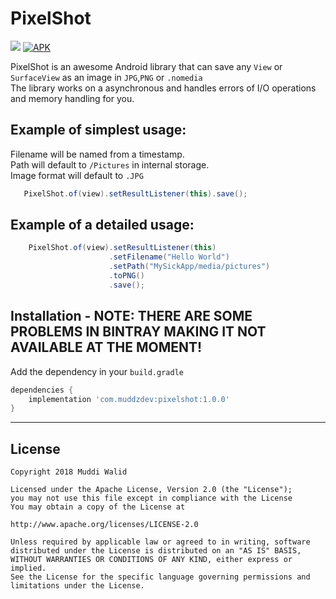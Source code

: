 # PixelShot
[![](https://img.shields.io/badge/API-19%2B-brightgreen.svg?style=flat)](https://android-arsenal.com/api?level=19)
[![APK](https://img.shields.io/badge/Download-Demo-brightgreen.svg)](https://github.com/Muddz/PixelShot/raw/master/demo.apk)

PixelShot is an awesome Android library that can save any `View` or `SurfaceView` as an image in `JPG`,`PNG` or `.nomedia`  
The library works on a asynchronous and handles errors of I/O operations and memory handling for you. 

## Example of simplest usage:

Filename will be named from a timestamp.   
Path will default to `/Pictures` in internal storage.   
Image format will default to `.JPG`

```java
   PixelShot.of(view).setResultListener(this).save();
```

## Example of a detailed usage:
```java
    PixelShot.of(view).setResultListener(this)
                      .setFilename("Hello World")
                      .setPath("MySickApp/media/pictures")
                      .toPNG()
                      .save();
```
    
    
## Installation - NOTE: THERE ARE SOME PROBLEMS IN BINTRAY MAKING IT NOT AVAILABLE AT THE MOMENT!

Add the dependency in your `build.gradle`
```groovy
dependencies {
    implementation 'com.muddzdev:pixelshot:1.0.0'  
}
```
 ----

## License

    Copyright 2018 Muddi Walid

    Licensed under the Apache License, Version 2.0 (the "License");
    you may not use this file except in compliance with the License
    You may obtain a copy of the License at

    http://www.apache.org/licenses/LICENSE-2.0

    Unless required by applicable law or agreed to in writing, software
    distributed under the License is distributed on an "AS IS" BASIS,
    WITHOUT WARRANTIES OR CONDITIONS OF ANY KIND, either express or implied.
    See the License for the specific language governing permissions and
    limitations under the License.
